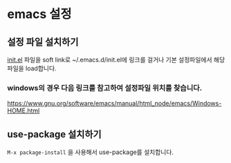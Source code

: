 # emacs 설정

## 설정 파일 설치하기

[init.el](../init.el) 파일을 soft link로 ~/.emacs.d/init.el에 링크를 걸거나 기본 설정파일에서 해당 파일을 load합니다.

### windows의 경우 다음 링크를 참고하여 설정파일 위치를 찾습니다.

<https://www.gnu.org/software/emacs/manual/html_node/emacs/Windows-HOME.html>

## use-package 설치하기

`M-x package-install` 을 사용해서 use-package를 설치합니다.

